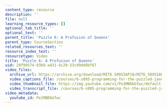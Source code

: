 ```yaml
---
content_type: resource
description: ''
file: null
learning_resource_types: []
optional_tab_title: ''
optional_text: ''
parent_title: 'Puzzle 6: A Profusion of Queens'
parent_type: CourseSection
related_resources_text: ''
resource_index_text: ''
resourcetype: Video
title: 'Puzzle 6: A Profusion of Queens'
uid: 29f99574-93b9-a431-4c29-53cd9dd0bf67
video_files:
  archive_url: https://archive.org/download/MIT6.S095IAP18/MIT6_S095IAP18_Puzzle_06_300k.mp4
  video_captions_file: /courses/6-s095-programming-for-the-puzzled-january-iap-2018/3f63a796b0f45765a4432f1030dbd129_Pe1MBDbGfwc.vtt
  video_thumbnail_file: https://img.youtube.com/vi/Pe1MBDbGfwc/default.jpg
  video_transcript_file: /courses/6-s095-programming-for-the-puzzled-january-iap-2018/6202ff4fd9faaab040b0729b50e3c4fa_Pe1MBDbGfwc.pdf
video_metadata:
  youtube_id: Pe1MBDbGfwc
---
```

